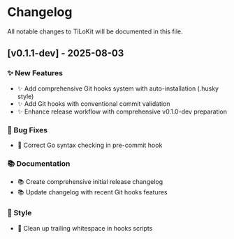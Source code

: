 # Changelog

All notable changes to TiLoKit will be documented in this file.

## [v0.1.1-dev] - 2025-08-03

### ✨ New Features
- ✨ Add comprehensive Git hooks system with auto-installation (.husky style)
- ✨ Add Git hooks with conventional commit validation
- ✨ Enhance release workflow with comprehensive v0.1.0-dev preparation

### 🐛 Bug Fixes
- 🐛 Correct Go syntax checking in pre-commit hook

### 📚 Documentation
- 📚 Create comprehensive initial release changelog
- 📚 Update changelog with recent Git hooks features

### 🎨 Style
- 🎨 Clean up trailing whitespace in hooks scripts
